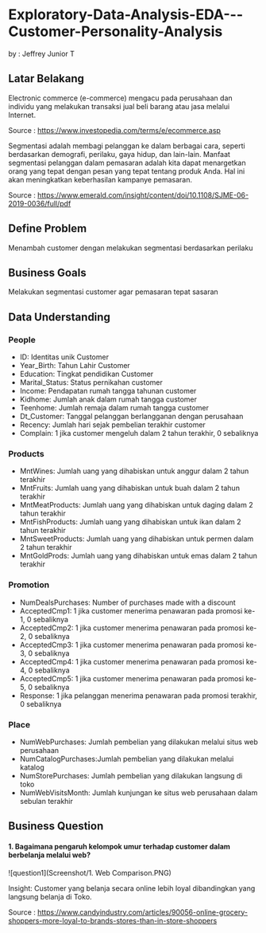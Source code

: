 # Exploratory-Data-Analysis-EDA---Customer-Personality-Analysis
by : Jeffrey Junior T

## Latar Belakang

Electronic commerce (e-commerce) mengacu pada perusahaan dan individu yang melakukan transaksi jual beli barang atau jasa melalui Internet.

Source :
https://www.investopedia.com/terms/e/ecommerce.asp

Segmentasi adalah membagi pelanggan ke dalam berbagai cara, seperti berdasarkan demografi, perilaku, gaya hidup, dan lain-lain.
Manfaat segmentasi pelanggan dalam pemasaran adalah kita dapat menargetkan orang yang tepat dengan pesan yang tepat tentang produk Anda. Hal ini akan meningkatkan keberhasilan kampanye pemasaran.

Source :
https://www.emerald.com/insight/content/doi/10.1108/SJME-06-2019-0036/full/pdf

## Define Problem

Menambah customer dengan melakukan segmentasi berdasarkan perilaku

## Business Goals

Melakukan segmentasi customer agar pemasaran tepat sasaran

## Data Understanding

### People

- ID: Identitas unik Customer
- Year_Birth: Tahun Lahir Customer
- Education: Tingkat pendidikan Customer
- Marital_Status: Status pernikahan customer
- Income: Pendapatan rumah tangga tahunan customer
- Kidhome: Jumlah anak dalam rumah tangga customer
- Teenhome: Jumlah remaja dalam rumah tangga customer
- Dt_Customer: Tanggal pelanggan berlangganan dengan perusahaan
- Recency: Jumlah hari sejak pembelian terakhir customer
- Complain: 1 jika customer mengeluh dalam 2 tahun terakhir, 0 sebaliknya

### Products

- MntWines: Jumlah uang yang dihabiskan untuk anggur dalam 2 tahun terakhir
- MntFruits: Jumlah uang yang dihabiskan untuk buah dalam 2 tahun terakhir
- MntMeatProducts: Jumlah uang yang dihabiskan untuk daging dalam 2 tahun terakhir
- MntFishProducts: Jumlah uang yang dihabiskan untuk ikan dalam 2 tahun terakhir
- MntSweetProducts: Jumlah uang yang dihabiskan untuk permen dalam 2 tahun terakhir
- MntGoldProds: Jumlah uang yang dihabiskan untuk emas dalam 2 tahun terakhir

### Promotion

- NumDealsPurchases: Number of purchases made with a discount
- AcceptedCmp1: 1 jika customer menerima penawaran pada promosi ke-1, 0 sebaliknya
- AcceptedCmp2: 1 jika customer menerima penawaran pada promosi ke-2, 0 sebaliknya
- AcceptedCmp3: 1 jika customer menerima penawaran pada promosi ke-3, 0 sebaliknya
- AcceptedCmp4: 1 jika customer menerima penawaran pada promosi ke-4, 0 sebaliknya
- AcceptedCmp5: 1 jika customer menerima penawaran pada promosi ke-5, 0 sebaliknya
- Response: 1 jika pelanggan menerima penawaran pada promosi terakhir, 0 sebaliknya

### Place

- NumWebPurchases: Jumlah pembelian yang dilakukan melalui situs web perusahaan
- NumCatalogPurchases:Jumlah pembelian yang dilakukan melalui katalog
- NumStorePurchases: Jumlah pembelian yang dilakukan langsung di toko
- NumWebVisitsMonth: Jumlah kunjungan ke situs web perusahaan dalam sebulan terakhir

## Business Question

#### 1. Bagaimana pengaruh kelompok umur terhadap customer dalam berbelanja melalui web? 

![question1](Screenshot/1. Web Comparison.PNG)

Insight:
Customer yang belanja secara online lebih loyal dibandingkan yang langsung belanja di Toko.

Source :
https://www.candyindustry.com/articles/90056-online-grocery-shoppers-more-loyal-to-brands-stores-than-in-store-shoppers






